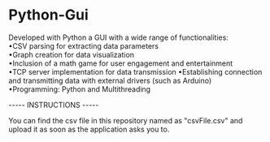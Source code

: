 # Python-Gui
Developed with Python a GUI with a wide range of functionalities:                                                                                                           
•CSV parsing for extracting data parameters                                                                                                                                 
•Graph creation for data visualization                                                                                                                                      
•Inclusion of a math game for user engagement and entertainment                                                                                                             
•TCP server implementation for data transmission
•Establishing connection and transmitting data with external drivers (such as Arduino)                                                                                      
•Programming: Python and Multithreading                                                                                                                                     

-----   INSTRUCTIONS   -----

You can find the csv file in this repository named as "csvFile.csv" and upload it as soon as the application asks you to.
